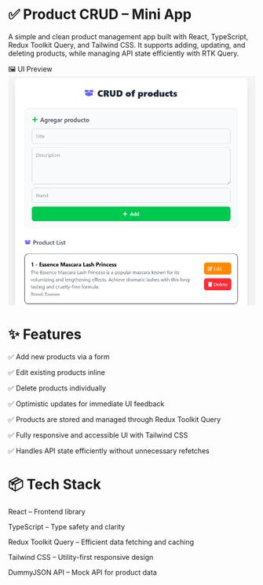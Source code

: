 # ✅ Product CRUD – Mini App

A simple and clean product management app built with React, TypeScript, Redux Toolkit Query, and Tailwind CSS. It supports adding, updating, and deleting products, while managing API state efficiently with RTK Query.

🖼 UI Preview
![Product-CRUD](/public/image1.png)
# ✨ Features

✅ Add new products via a form

✅ Edit existing products inline

✅ Delete products individually

✅ Optimistic updates for immediate UI feedback

✅ Products are stored and managed through Redux Toolkit Query

✅ Fully responsive and accessible UI with Tailwind CSS

✅ Handles API state efficiently without unnecessary refetches

# 📦 Tech Stack

React – Frontend library

TypeScript – Type safety and clarity

Redux Toolkit Query – Efficient data fetching and caching

Tailwind CSS – Utility-first responsive design

DummyJSON API – Mock API for product data
